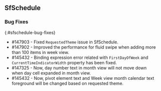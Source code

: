 ## SfSchedule

### Bug Fixes
{:#sfschedule-bug-fixes}

* \#147903 - Fixed `RequestedTheme` issue in SfSchedule.
* \#147902 - Improved the performance for fluid swipe when adding more than 100 items in week view.
* \#145432 - Binding expression error related with `FirstDayOfWeek` and `CurrentTimeIndicatorWidth` property has been fixed.
* \#147325 - Now, day number text in month view will not move down when day cell expanded in month view.
* \#145432 - Now, pivot element text and Week view month calendar text foreground will be changed based on requested theme.
